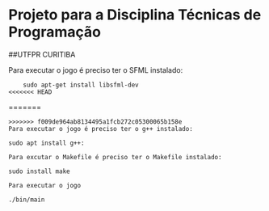 # Projeto para a Disciplina Técnicas de Programação 
##UTFPR CURITIBA

Para executar o jogo é preciso ter o SFML instalado:
```
    sudo apt-get install libsfml-dev
<<<<<<< HEAD
```
=======
 ```
>>>>>>> f009de964ab8134495a1fcb272c05300065b158e
Para executar o jogo é preciso ter o g++ instalado:
```
    sudo apt install g++:
```
Para excutar o Makefile é preciso ter o Makefile instalado:
```
    sudo install make
```
Para executar o jogo
```
    ./bin/main
```
